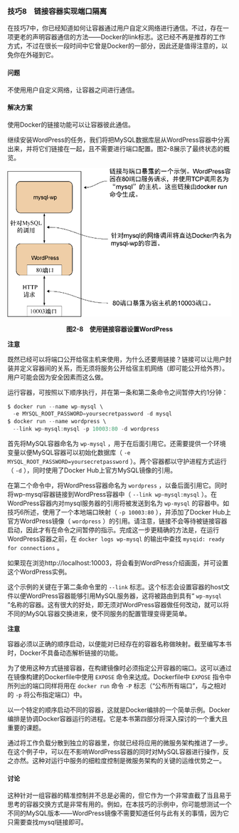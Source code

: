 ### 技巧8　链接容器实现端口隔离

在技巧7中，你已经知道如何让容器通过用户自定义网络进行通信。不过，存在一项更老的声明容器通信的方法——Docker的link标志。这已经不再是推荐的工作方式，不过在很长一段时间中它曾是Docker的一部分，因此还是值得注意的，以免你在外碰到它。

#### 问题

不使用用户自定义网络，让容器之间进行通信。

#### 解决方案

使用Docker的链接功能可以让容器彼此通信。

继续安装WordPress的任务，我们将把MySQL数据库层从WordPress容器中分离出来，并将它们链接在一起，且不需要进行端口配置。图2-8展示了最终状态的概览。

![22.png](../images/22.png)
<center class="my_markdown"><b class="my_markdown">图2-8　使用链接容器设置WordPress</b></center>



**注意**

既然已经可以将端口公开给宿主机来使用，为什么还要用链接？链接可以让用户封装并定义容器间的关系，而无须将服务公开给宿主机网络（即可能公开给外界）。用户可能会因为安全因素而这么做。



运行容器，可按照以下顺序执行，并在第一条和第二条命令之间暂停大约1分钟：

```c
$ docker run --name wp-mysql \
　-e MYSQL_ROOT_PASSWORD=yoursecretpassword -d mysql
$ docker run --name wordpress \
　--link wp-mysql:mysql -p 10003:80 -d wordpress
```

首先将MySQL容器命名为 `wp-mysql` ，用于在后面引用它。还需要提供一个环境变量以便MySQL容器可以初始化数据库（ `-e MYSQL_ROOT_PASSWORD=yoursecretpassword` ）。两个容器都以守护进程方式运行（ `-d` ），同时使用了Docker Hub上官方MySQL镜像的引用。

在第二个命令中，将WordPress容器命名为 `wordpress` ，以备后面引用它。同时将wp-mysql容器链接到WordPress容器中（ `--link wp-mysql:mysql` ）。在WordPress容器内对mysql服务器的引用将被发送到名为 `wp-mysql` 的容器中。如技巧6所述，使用了一个本地端口映射（ `-p 10003:80` ），并添加了Docker Hub上官方WordPress镜像（ `wordpress` ）的引用。请注意，链接不会等待被链接容器启动，因此才有在命令之间暂停的指示。完成这一步更精确的方法是，在运行WordPress容器之前，在 `docker logs wp-mysql` 的输出中查找 `mysqid: ready for connections` 。

如果现在浏览http://localhost:10003，将会看到WordPress介绍画面，并可设置这个WordPress实例。

这个示例的关键在于第二条命令里的 `--link` 标志。这个标志会设置容器的host文件以便WordPress容器能够引用MySQL服务器，这将被路由到具有“ `wp-mysql` ”名称的容器。这有很大的好处，即无须对WordPress容器做任何改动，就可以将不同的MySQL容器交换进来，使不同服务的配置管理变得更简单。



**注意**

容器必须以正确的顺序启动，以便能对已经存在的容器名称做映射。截至编写本书时，Docker不具备动态解析链接的功能。



为了使用这种方式链接容器，在构建镜像时必须指定公开容器的端口。这可以通过在镜像构建的Dockerfile中使用 `EXPOSE` 命令来达成。Dockerfile中 `EXPOSE` 指令中所列出的端口同样将用在 `docker run` 命令 `-P` 标志（“公布所有端口”，与之相对的 `-p` 将公布指定端口）中。

以一个特定的顺序启动不同的容器，这就是Docker编排的一个简单示例。Docker编排是协调Docker容器运行的进程。它是本书第四部分将深入探讨的一个重大且重要的课题。

通过将工作负载分散到独立的容器里，你就已经将应用的微服务架构推进了一步。在这个例子中，可以在不影响WordPress容器的同时对MySQL容器进行操作，反之亦然。这种对运行中服务的细粒度控制是微服务架构的关键的运维优势之一。

#### 讨论

这种针对一组容器的精准控制并不总是必需的，但它作为一个非常直截了当且易于思考的容器交换方式是非常有用的。例如，在本技巧的示例中，你可能想测试一个不同的MySQL版本——WordPress镜像不需要知道任何与此有关的事情，因为它只需要查找mysql链接即可。

